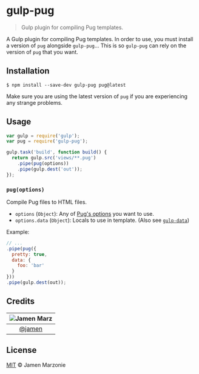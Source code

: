 gulp-pug
========
> Gulp plugin for compiling Pug templates.

A Gulp plugin for compiling Pug templates.  In order to use, you must install a version of `pug` alongside `gulp-pug`...  This is so `gulp-pug` can rely on the version of `pug` that you want.

## Installation
```shell
$ npm install --save-dev gulp-pug pug@latest
```
Make sure you are using the latest version of `pug` if you are experiencing any strange problems.

## Usage
```javascript
var gulp = require('gulp');
var pug = require('gulp-pug');

gulp.task('build', function build() {
  return gulp.src('views/**.pug')
    .pipe(pug(options))
    .pipe(gulp.dest('out'));
});
```

### `pug(options)`
Compile Pug files to HTML files.
 - `options` (`Object`): Any of [Pug's options](http://pug-lang.com/api/) you want to use.
 - `options.data` (`Object`): Locals to use in template. (Also see [`gulp-data`][gulp-data])

Example:
```javascript
// ...
.pipe(pug({
  pretty: true,
  data: {
    foo: 'bar'
  }
}))
.pipe(gulp.dest(out));
```

## Credits
|![Jamen Marz][jamen-image]|
|:--------:|
| [@jamen] |

## License
[MIT][license] &copy; Jamen Marzonie

<!-- All links must be "tagged" -->
 [@jamen]: https://github.com/jamen
 [jamen-image]: https://avatars2.githubusercontent.com/u/6251703?v=3&s=125
 [license]: LICENSE
 [gulp-data]: https://www.npmjs.com/package/gulp-data
